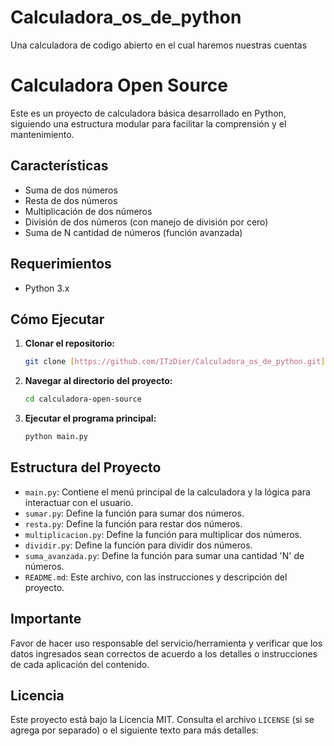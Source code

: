 # Calculadora_os_de_python
Una calculadora de codigo abierto en el cual haremos nuestras cuentas

# Calculadora Open Source

Este es un proyecto de calculadora básica desarrollado en Python, siguiendo una estructura modular para facilitar la comprensión y el mantenimiento.

## Características

* Suma de dos números
* Resta de dos números
* Multiplicación de dos números
* División de dos números (con manejo de división por cero)
* Suma de N cantidad de números (función avanzada)

## Requerimientos

* Python 3.x

## Cómo Ejecutar

1.  **Clonar el repositorio:**
    ```bash
    git clone [https://github.com/ITzDier/Calculadora_os_de_python.git](https://github.com/ITzDier/Calculadora_os_de_python.git)
    ```
2.  **Navegar al directorio del proyecto:**
    ```bash
    cd calculadora-open-source
    ```
3.  **Ejecutar el programa principal:**
    ```bash
    python main.py
    ```

## Estructura del Proyecto

* `main.py`: Contiene el menú principal de la calculadora y la lógica para interactuar con el usuario.
* `sumar.py`: Define la función para sumar dos números.
* `resta.py`: Define la función para restar dos números.
* `multiplicacion.py`: Define la función para multiplicar dos números.
* `dividir.py`: Define la función para dividir dos números.
* `suma_avanzada.py`: Define la función para sumar una cantidad 'N' de números.
* `README.md`: Este archivo, con las instrucciones y descripción del proyecto.

## Importante

Favor de hacer uso responsable del servicio/herramienta y verificar que los datos ingresados sean correctos de acuerdo a los detalles o instrucciones de cada aplicación del contenido.

## Licencia

Este proyecto está bajo la Licencia MIT. Consulta el archivo `LICENSE` (si se agrega por separado) o el siguiente texto para más detalles: